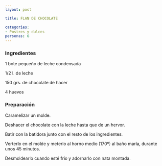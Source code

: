 ```yaml
---
layout: post

title: FLAN DE CHOCOLATE

categories:
- Postres y dulces
personas: 6 
---
```

<h3>Ingredientes</h3>
1 bote pequeño de leche condensada

1/2 l. de leche

150 grs. de chocolate de hacer

4 huevos

<h3>Preparación</h3>
Caramelizar un molde.

Deshacer el chocolate con la leche hasta que de un hervor.

Batir con la batidora junto con el resto de los ingredientes.

Verterlo en el molde y meterlo al horno medio (170&ordm;) al baño maría, durante unos 45 minutos.

Desmoldearlo cuando esté frío y adornarlo con nata montada.

